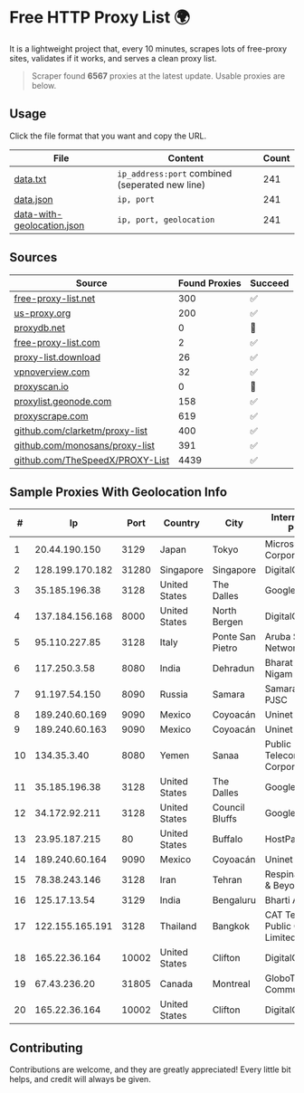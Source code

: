 
# Free HTTP Proxy List 🌍

It is a lightweight project that, every 10 minutes, scrapes lots of free-proxy sites, validates if it works, and serves a clean proxy list.


> Scraper found **6567** proxies at the latest update. Usable proxies are below.

## Usage

Click the file format that you want and copy the URL.


|File|Content|Count|
|----|-------|-----|
|[data.txt](https://raw.githubusercontent.com/themiralay/Proxy-List-World/master/data.txt)|`ip_address:port` combined (seperated new line)|241|
|[data.json](https://raw.githubusercontent.com/themiralay/Proxy-List-World/master/data.json)|`ip, port`|241|
|[data-with-geolocation.json](https://raw.githubusercontent.com/themiralay/Proxy-List-World/master/data-with-geolocation.json)|`ip, port, geolocation`|241|

## Sources

|Source|Found Proxies|Succeed|
|------|-------------|-------|
|[free-proxy-list.net](https://free-proxy-list.net)|300|✅|
|[us-proxy.org](https://www.us-proxy.org)|200|✅|
|[proxydb.net](http://proxydb.net)|0|🚫|
|[free-proxy-list.com](https://free-proxy-list.com/?page=&port=&type%5B%5D=http&type%5B%5D=https&up_time=0&search=Search)|2|✅|
|[proxy-list.download](https://www.proxy-list.download/HTTP)|26|✅|
|[vpnoverview.com](https://vpnoverview.com/privacy/anonymous-browsing/free-proxy-servers)|32|✅|
|[proxyscan.io](https://www.proxyscan.io)|0|🚫|
|[proxylist.geonode.com](https://proxylist.geonode.com/api/proxy-list?limit=300&page=1&sort_by=lastChecked&sort_type=desc&protocols=http,https)|158|✅|
|[proxyscrape.com](https://api.proxyscrape.com/v2/?request=displayproxies&protocol=http&timeout=10000&country=all&ssl=all&anonymity=all)|619|✅|
|[github.com/clarketm/proxy-list](https://raw.githubusercontent.com/clarketm/proxy-list/master/proxy-list-raw.txt)|400|✅|
|[github.com/monosans/proxy-list](https://raw.githubusercontent.com/monosans/proxy-list/main/proxies/http.txt)|391|✅|
|[github.com/TheSpeedX/PROXY-List](https://raw.githubusercontent.com/TheSpeedX/PROXY-List/master/http.txt)|4439|✅|


## Sample Proxies With Geolocation Info

|#|Ip|Port|Country|City|Internet Service Provider|
|-|--|----|-------|----|-------------------------|
|1|20.44.190.150|3129|Japan|Tokyo|Microsoft Corporation|
|2|128.199.170.182|31280|Singapore|Singapore|DigitalOcean, LLC|
|3|35.185.196.38|3128|United States|The Dalles|Google LLC|
|4|137.184.156.168|8000|United States|North Bergen|DigitalOcean, LLC|
|5|95.110.227.85|3128|Italy|Ponte San Pietro|Aruba S.p.A. Network|
|6|117.250.3.58|8080|India|Dehradun|Bharat Sanchar Nigam Ltd|
|7|91.197.54.150|8090|Russia|Samara|SamaraEnergo PJSC|
|8|189.240.60.169|9090|Mexico|Coyoacán|Uninet S.A. de C.V.|
|9|189.240.60.163|9090|Mexico|Coyoacán|Uninet S.A. de C.V.|
|10|134.35.3.40|8080|Yemen|Sanaa|Public Telecommunication Corporation|
|11|35.185.196.38|3128|United States|The Dalles|Google LLC|
|12|34.172.92.211|3128|United States|Council Bluffs|Google LLC|
|13|23.95.187.215|80|United States|Buffalo|HostPapa|
|14|189.240.60.164|9090|Mexico|Coyoacán|Uninet S.A. de C.V.|
|15|78.38.243.146|3128|Iran|Tehran|Respina Networks & Beyond PJSC|
|16|125.17.13.54|3129|India|Bengaluru|Bharti Airtel Limited|
|17|122.155.165.191|3128|Thailand|Bangkok|CAT Telecom Public Company Limited|
|18|165.22.36.164|10002|United States|Clifton|DigitalOcean, LLC|
|19|67.43.236.20|31805|Canada|Montreal|GloboTech Communications|
|20|165.22.36.164|10002|United States|Clifton|DigitalOcean, LLC|



## Contributing

Contributions are welcome, and they are greatly appreciated! Every
little bit helps, and credit will always be given.

